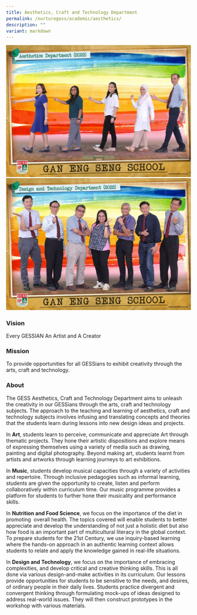 ```yaml
---
title: Aesthetics, Craft and Technology Department
permalink: /nurturegess/academic/aesthetics/
description: ""
variant: markdown
---
```

![](/images/aesthetics%20department%20i.jpg)
<br>
![](/images/design%20and%20technology%20department%20i%20-%20copy.jpg)

### Vision

Every GESSIAN An Artist and A Creator

### Mission

To provide opportunities for all GESSians to exhibit creativity through the arts, craft and technology.

### About

The GESS Aesthetics, Craft and Technology Department aims to unleash the creativity in our GESSians through the arts, craft and technology subjects. The approach to the teaching and learning of aesthetics, craft and technology subjects involves infusing and translating concepts and theories that the students learn during lessons into new design ideas and projects.

In&nbsp;**Art**, students learn to perceive, communicate and appreciate Art through thematic projects. They hone their artistic dispositions and explore means of expressing themselves using a variety of media such as drawing, painting and digital photography. Beyond making art, students learnt from artists and artworks through learning journeys to art exhibitions. 

In&nbsp;**Music**, students develop musical capacities through a variety of activities and repertoire. Through inclusive pedagogies such as informal learning, students are given the opportunity to create, listen and perform collaboratively within curriculum time. Our music programme provides a platform for students to further hone their musicality and performance skills.&nbsp;

In&nbsp;**Nutrition and Food Science**, we focus on the importance of the diet in promoting&nbsp;&nbsp;overall health. The topics covered will enable students to better appreciate and develop the understanding of not just a holistic diet but also how food is an important part of multicultural literacy in the global context. To prepare students for the 21st Century, we use inquiry-based learning where the hands-on approach in an authentic learning context allows students to relate and apply the knowledge gained in real-life situations.

In&nbsp;**Design and Technology**, we focus on the importance of embracing complexities, and develop critical and creative thinking skills. This is all done via various design-and-make activities in its curriculum. Our lessons provide opportunities for students to be sensitive to the needs, and desires, of ordinary people in their daily lives. Students practice divergent and convergent thinking through formulating mock-ups of ideas designed to address real-world issues. They will then construct prototypes in the workshop with various materials.